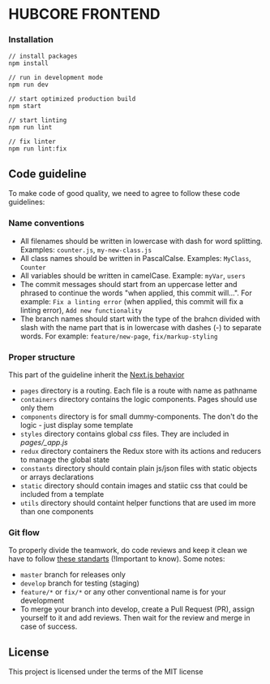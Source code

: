 # HUBCORE FRONTEND

### Installation

```
// install packages
npm install

// run in development mode
npm run dev

// start optimized production build
npm start

// start linting
npm run lint

// fix linter
npm run lint:fix
```

## Code guideline

To make code of good quality, we need to agree to follow these code guidelines:

### Name conventions

* All filenames should be written in lowercase with dash for word splitting. Examples: `counter.js`, `my-new-class.js`
* All class names should be written in PascalCalse. Examples: `MyClass`, `Counter`
* All variables should be written in camelCase. Example: `myVar`, `users`
* The commit messages should start from an uppercase letter and phrased to continue the words "when applied, this commit will...". For example: `Fix a linting error` (when applied, this commit will fix a linting error), `Add new functionality`
* The branch names should start with the type of the brahcn divided with slash with the name part that is in lowercase with dashes (-) to separate words. For example: `feature/new-page`, `fix/markup-styling`

### Proper structure
This part of the guideline inherit the [Next.js behavior](https://nextjs.org/docs#routing)

* `pages` directory is a routing. Each file is a route with name as pathname
* `containers` directory contains the logic components. Pages should use only them
* `components` directory is for small dummy-components. The don't do the logic - just display some template
* `styles` directory contains global *css* files. They are included in *pages/_app.js*
* `redux` directory containers the Redux store with its actions and reducers to manage the global state
* `constants` directory should contain plain js/json files with static objects or arrays declarations
* `static` directory should contain images and statiic css that could be included from a template
* `utils` directory should containt helper functions that are used im more than one components

### Git flow

To properly divide the teamwork, do code reviews and keep it clean we have to follow [these standarts](https://datasift.github.io/gitflow/IntroducingGitFlow.html) (!Important to know). Some notes:

* `master` branch for releases only
* `develop` branch for testing (staging)
* `feature/*` or `fix/*` or any other conventional name is for your development
* To merge your branch into develop, create a Pull Request (PR), assign yourself to it and add reviews. Then wait for the review and merge in case of success.

## License
This project is licensed under the terms of the MIT license
